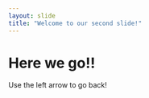 ```yaml
---
layout: slide
title: "Welcome to our second slide!"
---
```

# Here we go!!
Use the left arrow to go back!

